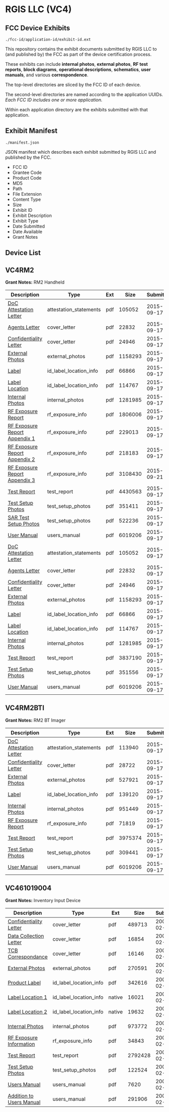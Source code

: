 # RGIS LLC (VC4)
## FCC Device Exhibits

```
./fcc-id/application-id/exhibit-id.ext
```

This repository contains the exhibit documents submitted by RGIS LLC to (and published by) the FCC as part of the device certification process.

These exhibits can include **internal photos**, **external photos**, **RF test reports**, **block diagrams**, **operational descriptions**, **schematics**, **user manuals**, and various **correspondence**.

The top-level directories are sliced by the FCC ID of each device.

The second-level directories are named according to the application UUIDs. *Each FCC ID includes one or more application.*

Within each application directory are the exhibits submitted with that application. 

## Exhibit Manifest

```
./manifest.json
```

JSON manifest which describes each exhibit submitted by RGIS LLC and published by the FCC.

- FCC ID
- Grantee Code
- Product Code
- MD5
- Path
- File Extension
- Content Type
- Size
- Exhibit ID
- Exhibit Description
- Exhibit Type
- Date Submitted
- Date Available
- Grant Notes

## Device List
## VC4RM2
**Grant Notes:** RM2 Handheld

| Description | Type | Ext | Size | Submitted | Available |
| ----------- | ---- | --- | ---- | --------- | --------- |
| [DoC Attestation Letter](VC4RM2/87f4c22f5729d08e4c0897b231aa5cf0/2751327.pdf) | attestation_statements | pdf | 105052 | 2015-09-17 | 2015-09-17 |
| [Agents Letter](VC4RM2/87f4c22f5729d08e4c0897b231aa5cf0/2751373.pdf) | cover_letter | pdf | 22832 | 2015-09-17 | 2015-09-17 |
| [Confidentiality Letter](VC4RM2/87f4c22f5729d08e4c0897b231aa5cf0/2751374.pdf) | cover_letter | pdf | 24946 | 2015-09-17 | 2015-09-17 |
| [External Photos](VC4RM2/87f4c22f5729d08e4c0897b231aa5cf0/2751328.pdf) | external_photos | pdf | 1158293 | 2015-09-17 | 2015-09-17 |
| [Label](VC4RM2/87f4c22f5729d08e4c0897b231aa5cf0/2751325.pdf) | id_label_location_info | pdf | 66866 | 2015-09-17 | 2015-09-17 |
| [Label Location](VC4RM2/87f4c22f5729d08e4c0897b231aa5cf0/2751326.pdf) | id_label_location_info | pdf | 114767 | 2015-09-17 | 2015-09-17 |
| [Internal Photos](VC4RM2/87f4c22f5729d08e4c0897b231aa5cf0/2751334.pdf) | internal_photos | pdf | 1281985 | 2015-09-17 | 2015-09-17 |
| [RF Exposure Report](VC4RM2/87f4c22f5729d08e4c0897b231aa5cf0/2751336.pdf) | rf_exposure_info | pdf | 1806006 | 2015-09-17 | 2015-09-17 |
| [RF Exposure Report Appendix 1](VC4RM2/87f4c22f5729d08e4c0897b231aa5cf0/2751378.pdf) | rf_exposure_info | pdf | 229013 | 2015-09-17 | 2015-09-17 |
| [RF Exposure Report Appendix 2](VC4RM2/87f4c22f5729d08e4c0897b231aa5cf0/2751379.pdf) | rf_exposure_info | pdf | 218183 | 2015-09-17 | 2015-09-17 |
| [RF Exposure Report Appendix 3](VC4RM2/87f4c22f5729d08e4c0897b231aa5cf0/2756310.pdf) | rf_exposure_info | pdf | 3108430 | 2015-09-21 | 2015-09-17 |
| [Test Report](VC4RM2/87f4c22f5729d08e4c0897b231aa5cf0/2751331.pdf) | test_report | pdf | 4430563 | 2015-09-17 | 2015-09-17 |
| [Test Setup Photos](VC4RM2/87f4c22f5729d08e4c0897b231aa5cf0/2751332.pdf) | test_setup_photos | pdf | 351411 | 2015-09-17 | 2015-09-17 |
| [SAR Test Setup Photos](VC4RM2/87f4c22f5729d08e4c0897b231aa5cf0/2751337.pdf) | test_setup_photos | pdf | 522236 | 2015-09-17 | 2015-09-17 |
| [User Manual](VC4RM2/87f4c22f5729d08e4c0897b231aa5cf0/2751227.pdf) | users_manual | pdf | 6019206 | 2015-09-17 | 2015-09-17 |
| [DoC Attestation Letter](VC4RM2/0ef71453e5fa5d9662a05065fb90fb6d/2751327.pdf) | attestation_statements | pdf | 105052 | 2015-09-17 | 2015-09-17 |
| [Agents Letter](VC4RM2/0ef71453e5fa5d9662a05065fb90fb6d/2751373.pdf) | cover_letter | pdf | 22832 | 2015-09-17 | 2015-09-17 |
| [Confidentiality Letter](VC4RM2/0ef71453e5fa5d9662a05065fb90fb6d/2751374.pdf) | cover_letter | pdf | 24946 | 2015-09-17 | 2015-09-17 |
| [External Photos](VC4RM2/0ef71453e5fa5d9662a05065fb90fb6d/2751328.pdf) | external_photos | pdf | 1158293 | 2015-09-17 | 2015-09-17 |
| [Label](VC4RM2/0ef71453e5fa5d9662a05065fb90fb6d/2751325.pdf) | id_label_location_info | pdf | 66866 | 2015-09-17 | 2015-09-17 |
| [Label Location](VC4RM2/0ef71453e5fa5d9662a05065fb90fb6d/2751326.pdf) | id_label_location_info | pdf | 114767 | 2015-09-17 | 2015-09-17 |
| [Internal Photos](VC4RM2/0ef71453e5fa5d9662a05065fb90fb6d/2751334.pdf) | internal_photos | pdf | 1281985 | 2015-09-17 | 2015-09-17 |
| [Test Report](VC4RM2/0ef71453e5fa5d9662a05065fb90fb6d/2751366.pdf) | test_report | pdf | 3837190 | 2015-09-17 | 2015-09-17 |
| [Test Setup Photos](VC4RM2/0ef71453e5fa5d9662a05065fb90fb6d/2751367.pdf) | test_setup_photos | pdf | 351556 | 2015-09-17 | 2015-09-17 |
| [User Manual](VC4RM2/0ef71453e5fa5d9662a05065fb90fb6d/2751227.pdf) | users_manual | pdf | 6019206 | 2015-09-17 | 2015-09-17 |
## VC4RM2BTI
**Grant Notes:** RM2 BT Imager

| Description | Type | Ext | Size | Submitted | Available |
| ----------- | ---- | --- | ---- | --------- | --------- |
| [DoC Attestation Letter](VC4RM2BTI/f76f6cb32eac44cb8b69ae902a72d62f/2751221.pdf) | attestation_statements | pdf | 113940 | 2015-09-17 | 2015-09-17 |
| [Confidentiality Letter](VC4RM2BTI/f76f6cb32eac44cb8b69ae902a72d62f/2751233.pdf) | cover_letter | pdf | 28722 | 2015-09-17 | 2015-09-17 |
| [External Photos](VC4RM2BTI/f76f6cb32eac44cb8b69ae902a72d62f/2751222.pdf) | external_photos | pdf | 527921 | 2015-09-17 | 2015-09-17 |
| [Label](VC4RM2BTI/f76f6cb32eac44cb8b69ae902a72d62f/2751220.pdf) | id_label_location_info | pdf | 139120 | 2015-09-17 | 2015-09-17 |
| [Internal Photos](VC4RM2BTI/f76f6cb32eac44cb8b69ae902a72d62f/2751228.pdf) | internal_photos | pdf | 951449 | 2015-09-17 | 2015-09-17 |
| [RF Exposure Report](VC4RM2BTI/f76f6cb32eac44cb8b69ae902a72d62f/2751230.pdf) | rf_exposure_info | pdf | 71819 | 2015-09-17 | 2015-09-17 |
| [Test Report](VC4RM2BTI/f76f6cb32eac44cb8b69ae902a72d62f/2751225.pdf) | test_report | pdf | 3975374 | 2015-09-17 | 2015-09-17 |
| [Test Setup Photos](VC4RM2BTI/f76f6cb32eac44cb8b69ae902a72d62f/2751226.pdf) | test_setup_photos | pdf | 309441 | 2015-09-17 | 2015-09-17 |
| [User Manual](VC4RM2BTI/f76f6cb32eac44cb8b69ae902a72d62f/2751227.pdf) | users_manual | pdf | 6019206 | 2015-09-17 | 2015-09-17 |
## VC461019004
**Grant Notes:** Inventory Input Device

| Description | Type | Ext | Size | Submitted | Available |
| ----------- | ---- | --- | ---- | --------- | --------- |
| [Confidentiality Letter](VC461019004/7e8ff5191509f87c2a9b8bcb9fbfcb34/898366.pdf) | cover_letter | pdf | 489713 | 2008-02-04 | 2008-02-13 |
| [Data Collection Letter](VC461019004/7e8ff5191509f87c2a9b8bcb9fbfcb34/898367.pdf) | cover_letter | pdf | 16854 | 2008-02-04 | 2008-02-13 |
| [TCB Correspondance](VC461019004/7e8ff5191509f87c2a9b8bcb9fbfcb34/898368.pdf) | cover_letter | pdf | 16146 | 2008-02-04 | 2008-02-13 |
| [External Photos](VC461019004/7e8ff5191509f87c2a9b8bcb9fbfcb34/898370.pdf) | external_photos | pdf | 270591 | 2008-02-04 | 2008-02-13 |
| [Product Label](VC461019004/7e8ff5191509f87c2a9b8bcb9fbfcb34/898371.pdf) | id_label_location_info | pdf | 342616 | 2008-02-04 | 2008-02-13 |
| [Label Location 1](VC461019004/7e8ff5191509f87c2a9b8bcb9fbfcb34/898372.native) | id_label_location_info | native | 16021 | 2008-02-04 | 2008-02-13 |
| [Label Location 2](VC461019004/7e8ff5191509f87c2a9b8bcb9fbfcb34/898373.native) | id_label_location_info | native | 19632 | 2008-02-04 | 2008-02-13 |
| [Internal Photos](VC461019004/7e8ff5191509f87c2a9b8bcb9fbfcb34/898374.pdf) | internal_photos | pdf | 973772 | 2008-02-04 | 2008-02-13 |
| [RF Exposure Information](VC461019004/7e8ff5191509f87c2a9b8bcb9fbfcb34/898376.pdf) | rf_exposure_info | pdf | 34843 | 2008-02-04 | 2008-02-13 |
| [Test Report](VC461019004/7e8ff5191509f87c2a9b8bcb9fbfcb34/898378.pdf) | test_report | pdf | 2792428 | 2008-02-04 | 2008-02-13 |
| [Test Setup Photos](VC461019004/7e8ff5191509f87c2a9b8bcb9fbfcb34/898379.pdf) | test_setup_photos | pdf | 122524 | 2008-02-04 | 2008-02-13 |
| [Users Manual](VC461019004/7e8ff5191509f87c2a9b8bcb9fbfcb34/898380.pdf) | users_manual | pdf | 7620 | 2008-02-04 | 2008-02-13 |
| [Addition to Users Manual](VC461019004/7e8ff5191509f87c2a9b8bcb9fbfcb34/898381.pdf) | users_manual | pdf | 291906 | 2008-02-04 | 2008-02-13 |
